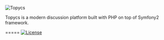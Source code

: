 ![Topycs](http://s18.postimg.org/f7rzvrp6h/topycs_logo.png "Topycs")

Topycs is a modern discussion platform built with PHP on top of Symfony2 framework.

=====
[![License](https://poser.pugx.org/topycs/topycs/license.png)](https://packagist.org/packages/topycs/topycs)
